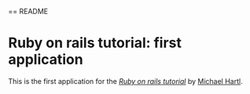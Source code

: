 == README

# Ruby on rails tutorial: first application

This is the first application for the 
[*Ruby on rails tutorial*](http://railstutorial.org/)
by [Michael Hartl](http://michaelhartl.com/).